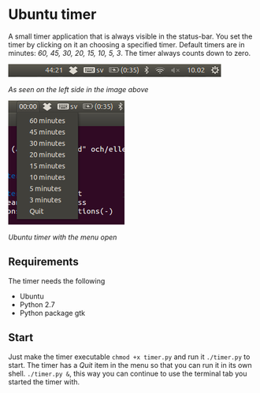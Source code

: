 # Ubuntu timer
A small timer application that is always visible in the status-bar. You set the timer by clicking on it an choosing a specified timer. Default timers are in minutes: *60, 45, 30, 20, 15, 10, 5, 3*. The timer always counts down to zero. 

![Ubuntu timer in the status bar](img/timer.png)

*As seen on the left side in the image above*

![Ubuntu timer - menu open](img/menu-open.png)

*Ubuntu timer with the menu open*

## Requirements
The timer needs the following

* Ubuntu
* Python 2.7
* Python package gtk

## Start
Just make the timer executable `chmod +x timer.py` and run it `./timer.py` to start. 
The timer has a *Quit* item in the menu so that you can run it in its own shell. `./timer.py &`, this way you can continue to use the terminal tab you started the timer with.